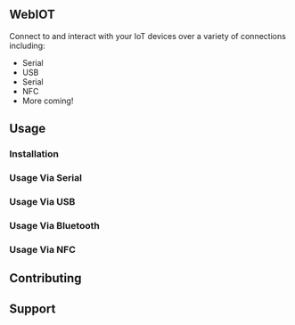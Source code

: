 ## WebIOT
Connect to and interact with your IoT devices over a variety of connections including:
- Serial
- USB
- Serial
- NFC
- More coming!

## Usage
### Installation

### Usage Via Serial

### Usage Via USB

### Usage Via Bluetooth

### Usage Via NFC

## Contributing

## Support
